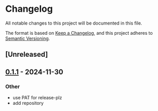 # Changelog

All notable changes to this project will be documented in this file.

The format is based on [Keep a Changelog](https://keepachangelog.com/en/1.0.0/),
and this project adheres to [Semantic Versioning](https://semver.org/spec/v2.0.0.html).

## [Unreleased]

## [0.1.1](https://github.com/ansg191/kanidm-auth-plugin/compare/v0.1.0...v0.1.1) - 2024-11-30

### Other

- use PAT for release-plz
- add repository
